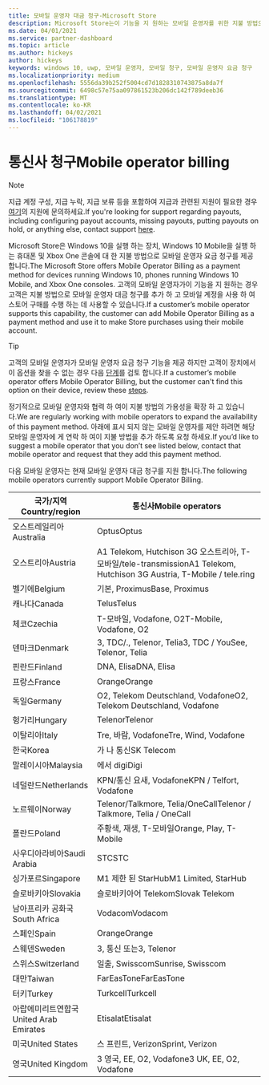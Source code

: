 ```yaml
---
title: 모바일 운영자 대금 청구-Microsoft Store
description: Microsoft Store는이 기능을 지 원하는 모바일 운영자를 위한 지불 방법으로 모바일 운영자 요금 청구 기능을 제공 합니다.
ms.date: 04/01/2021
ms.service: partner-dashboard
ms.topic: article
ms.author: hickeys
author: hickeys
keywords: windows 10, uwp, 모바일 운영자, 모바일 청구, 모바일 운영자 요금 청구
ms.localizationpriority: medium
ms.openlocfilehash: 5556da39b252f5004cd7d1828310743875a8da7f
ms.sourcegitcommit: 6498c57e75aa097861523b206dc142f789deeb36
ms.translationtype: MT
ms.contentlocale: ko-KR
ms.lasthandoff: 04/02/2021
ms.locfileid: "106178819"
---
```

# <a name="mobile-operator-billing"></a><span data-ttu-id="53d9b-104">통신사 청구</span><span class="sxs-lookup"><span data-stu-id="53d9b-104">Mobile operator billing</span></span>

> [!NOTE]
> <span data-ttu-id="53d9b-105">지급 계정 구성, 지급 누락, 지급 보류 등을 포함하여 지급과 관련된 지원이 필요한 경우 [여기](https://developer.microsoft.com/windows/support)의 지원에 문의하세요.</span><span class="sxs-lookup"><span data-stu-id="53d9b-105">If you're looking for support regarding payouts, including configuring payout accounts, missing payouts, putting payouts on hold, or anything else, contact support [here](https://developer.microsoft.com/windows/support).</span></span>

<span data-ttu-id="53d9b-106">Microsoft Store은 Windows 10을 실행 하는 장치, Windows 10 Mobile을 실행 하는 휴대폰 및 Xbox One 콘솔에 대 한 지불 방법으로 모바일 운영자 요금 청구를 제공 합니다.</span><span class="sxs-lookup"><span data-stu-id="53d9b-106">The Microsoft Store offers Mobile Operator Billing as a payment method for devices running Windows 10, phones running Windows 10 Mobile, and Xbox One consoles.</span></span> <span data-ttu-id="53d9b-107">고객의 모바일 운영자가이 기능을 지 원하는 경우 고객은 지불 방법으로 모바일 운영자 대금 청구를 추가 하 고 모바일 계정을 사용 하 여 스토어 구매를 수행 하는 데 사용할 수 있습니다.</span><span class="sxs-lookup"><span data-stu-id="53d9b-107">If a customer’s mobile operator supports this capability, the customer can add Mobile Operator Billing as a payment method and use it to make Store purchases using their mobile account.</span></span>

> [!TIP]
>  <span data-ttu-id="53d9b-108">고객의 모바일 운영자가 모바일 운영자 요금 청구 기능을 제공 하지만 고객이 장치에서이 옵션을 찾을 수 없는 경우 다음 [단계](https://support.microsoft.com/instantanswers/b25d6dd6-fb8b-3710-1e13-4d30eb01b51f)를 검토 합니다.</span><span class="sxs-lookup"><span data-stu-id="53d9b-108">If a customer’s mobile operator offers Mobile Operator Billing, but the customer can't find this option on their device, review these [steps](https://support.microsoft.com/instantanswers/b25d6dd6-fb8b-3710-1e13-4d30eb01b51f).</span></span>

<span data-ttu-id="53d9b-109">정기적으로 모바일 운영자와 협력 하 여이 지불 방법의 가용성을 확장 하 고 있습니다.</span><span class="sxs-lookup"><span data-stu-id="53d9b-109">We are regularly working with mobile operators to expand the availability of this payment method.</span></span> <span data-ttu-id="53d9b-110">아래에 표시 되지 않는 모바일 운영자를 제안 하려면 해당 모바일 운영자에 게 연락 하 여이 지불 방법을 추가 하도록 요청 하세요.</span><span class="sxs-lookup"><span data-stu-id="53d9b-110">If you’d like to suggest a mobile operator that you don’t see listed below, contact that mobile operator and request that they add this payment method.</span></span>

<span data-ttu-id="53d9b-111">다음 모바일 운영자는 현재 모바일 운영자 대금 청구를 지원 합니다.</span><span class="sxs-lookup"><span data-stu-id="53d9b-111">The following mobile operators currently support Mobile Operator Billing.</span></span>

| <span data-ttu-id="53d9b-112">국가/지역</span><span class="sxs-lookup"><span data-stu-id="53d9b-112">Country/region</span></span>       | <span data-ttu-id="53d9b-113">통신사</span><span class="sxs-lookup"><span data-stu-id="53d9b-113">Mobile operators</span></span>                                        |
|----------------------|---------------------------------------------------------|
| <span data-ttu-id="53d9b-114">오스트레일리아</span><span class="sxs-lookup"><span data-stu-id="53d9b-114">Australia</span></span>            | <span data-ttu-id="53d9b-115">Optus</span><span class="sxs-lookup"><span data-stu-id="53d9b-115">Optus</span></span>                                                   |
| <span data-ttu-id="53d9b-116">오스트리아</span><span class="sxs-lookup"><span data-stu-id="53d9b-116">Austria</span></span>              | <span data-ttu-id="53d9b-117">A1 Telekom, Hutchison 3G 오스트리아, T-모바일/tele-transmission</span><span class="sxs-lookup"><span data-stu-id="53d9b-117">A1 Telekom, Hutchison 3G Austria, T-Mobile / tele.ring</span></span>  |
| <span data-ttu-id="53d9b-118">벨기에</span><span class="sxs-lookup"><span data-stu-id="53d9b-118">Belgium</span></span>              | <span data-ttu-id="53d9b-119">기본, Proximus</span><span class="sxs-lookup"><span data-stu-id="53d9b-119">Base, Proximus</span></span>                                          |
| <span data-ttu-id="53d9b-120">캐나다</span><span class="sxs-lookup"><span data-stu-id="53d9b-120">Canada</span></span>               | <span data-ttu-id="53d9b-121">Telus</span><span class="sxs-lookup"><span data-stu-id="53d9b-121">Telus</span></span>                                                   |
| <span data-ttu-id="53d9b-122">체코</span><span class="sxs-lookup"><span data-stu-id="53d9b-122">Czechia</span></span>              | <span data-ttu-id="53d9b-123">T-모바일, Vodafone, O2</span><span class="sxs-lookup"><span data-stu-id="53d9b-123">T-Mobile, Vodafone, O2</span></span>                                  |
| <span data-ttu-id="53d9b-124">덴마크</span><span class="sxs-lookup"><span data-stu-id="53d9b-124">Denmark</span></span>              | <span data-ttu-id="53d9b-125">3, TDC/., Telenor, Telia</span><span class="sxs-lookup"><span data-stu-id="53d9b-125">3, TDC / YouSee, Telenor, Telia</span></span>                         |
| <span data-ttu-id="53d9b-126">핀란드</span><span class="sxs-lookup"><span data-stu-id="53d9b-126">Finland</span></span>              | <span data-ttu-id="53d9b-127">DNA, Elisa</span><span class="sxs-lookup"><span data-stu-id="53d9b-127">DNA, Elisa</span></span>                                              |
| <span data-ttu-id="53d9b-128">프랑스</span><span class="sxs-lookup"><span data-stu-id="53d9b-128">France</span></span>               | <span data-ttu-id="53d9b-129">Orange</span><span class="sxs-lookup"><span data-stu-id="53d9b-129">Orange</span></span>                                                  |
| <span data-ttu-id="53d9b-130">독일</span><span class="sxs-lookup"><span data-stu-id="53d9b-130">Germany</span></span>              | <span data-ttu-id="53d9b-131">O2, Telekom Deutschland, Vodafone</span><span class="sxs-lookup"><span data-stu-id="53d9b-131">O2, Telekom Deutschland, Vodafone</span></span>                       |
| <span data-ttu-id="53d9b-132">헝가리</span><span class="sxs-lookup"><span data-stu-id="53d9b-132">Hungary</span></span>              | <span data-ttu-id="53d9b-133">Telenor</span><span class="sxs-lookup"><span data-stu-id="53d9b-133">Telenor</span></span>                                                 |
| <span data-ttu-id="53d9b-134">이탈리아</span><span class="sxs-lookup"><span data-stu-id="53d9b-134">Italy</span></span>                | <span data-ttu-id="53d9b-135">Tre, 바람, Vodafone</span><span class="sxs-lookup"><span data-stu-id="53d9b-135">Tre, Wind, Vodafone</span></span>                                     |
| <span data-ttu-id="53d9b-136">한국</span><span class="sxs-lookup"><span data-stu-id="53d9b-136">Korea</span></span>                | <span data-ttu-id="53d9b-137">가 나 통신</span><span class="sxs-lookup"><span data-stu-id="53d9b-137">SK Telecom</span></span>                                              |
| <span data-ttu-id="53d9b-138">말레이시아</span><span class="sxs-lookup"><span data-stu-id="53d9b-138">Malaysia</span></span>             | <span data-ttu-id="53d9b-139">에서 digi</span><span class="sxs-lookup"><span data-stu-id="53d9b-139">Digi</span></span>                                                    |
| <span data-ttu-id="53d9b-140">네덜란드</span><span class="sxs-lookup"><span data-stu-id="53d9b-140">Netherlands</span></span>          | <span data-ttu-id="53d9b-141">KPN/통신 요새, Vodafone</span><span class="sxs-lookup"><span data-stu-id="53d9b-141">KPN / Telfort, Vodafone</span></span>                                 |
| <span data-ttu-id="53d9b-142">노르웨이</span><span class="sxs-lookup"><span data-stu-id="53d9b-142">Norway</span></span>               | <span data-ttu-id="53d9b-143">Telenor/Talkmore, Telia/OneCall</span><span class="sxs-lookup"><span data-stu-id="53d9b-143">Telenor / Talkmore, Telia / OneCall</span></span>                     |
| <span data-ttu-id="53d9b-144">폴란드</span><span class="sxs-lookup"><span data-stu-id="53d9b-144">Poland</span></span>               | <span data-ttu-id="53d9b-145">주황색, 재생, T-모바일</span><span class="sxs-lookup"><span data-stu-id="53d9b-145">Orange, Play, T-Mobile</span></span>                                  |
| <span data-ttu-id="53d9b-146">사우디아라비아</span><span class="sxs-lookup"><span data-stu-id="53d9b-146">Saudi Arabia</span></span>         | <span data-ttu-id="53d9b-147">STC</span><span class="sxs-lookup"><span data-stu-id="53d9b-147">STC</span></span>                                                     |
| <span data-ttu-id="53d9b-148">싱가포르</span><span class="sxs-lookup"><span data-stu-id="53d9b-148">Singapore</span></span>            | <span data-ttu-id="53d9b-149">M1 제한 된 StarHub</span><span class="sxs-lookup"><span data-stu-id="53d9b-149">M1 Limited, StarHub</span></span>                                     |
| <span data-ttu-id="53d9b-150">슬로바키아</span><span class="sxs-lookup"><span data-stu-id="53d9b-150">Slovakia</span></span>             | <span data-ttu-id="53d9b-151">슬로바키아어 Telekom</span><span class="sxs-lookup"><span data-stu-id="53d9b-151">Slovak Telekom</span></span>                                          |
| <span data-ttu-id="53d9b-152">남아프리카 공화국</span><span class="sxs-lookup"><span data-stu-id="53d9b-152">South Africa</span></span>         | <span data-ttu-id="53d9b-153">Vodacom</span><span class="sxs-lookup"><span data-stu-id="53d9b-153">Vodacom</span></span>                                                 |
| <span data-ttu-id="53d9b-154">스페인</span><span class="sxs-lookup"><span data-stu-id="53d9b-154">Spain</span></span>                | <span data-ttu-id="53d9b-155">Orange</span><span class="sxs-lookup"><span data-stu-id="53d9b-155">Orange</span></span>                                                  |
| <span data-ttu-id="53d9b-156">스웨덴</span><span class="sxs-lookup"><span data-stu-id="53d9b-156">Sweden</span></span>               | <span data-ttu-id="53d9b-157">3, 통신 또는</span><span class="sxs-lookup"><span data-stu-id="53d9b-157">3, Telenor</span></span>                                              |
| <span data-ttu-id="53d9b-158">스위스</span><span class="sxs-lookup"><span data-stu-id="53d9b-158">Switzerland</span></span>          | <span data-ttu-id="53d9b-159">일출, Swisscom</span><span class="sxs-lookup"><span data-stu-id="53d9b-159">Sunrise, Swisscom</span></span>                                       |
| <span data-ttu-id="53d9b-160">대만</span><span class="sxs-lookup"><span data-stu-id="53d9b-160">Taiwan</span></span>               | <span data-ttu-id="53d9b-161">FarEasTone</span><span class="sxs-lookup"><span data-stu-id="53d9b-161">FarEasTone</span></span>                                              |
| <span data-ttu-id="53d9b-162">터키</span><span class="sxs-lookup"><span data-stu-id="53d9b-162">Turkey</span></span>               | <span data-ttu-id="53d9b-163">Turkcell</span><span class="sxs-lookup"><span data-stu-id="53d9b-163">Turkcell</span></span>                                                |
| <span data-ttu-id="53d9b-164">아랍에미리트연합국</span><span class="sxs-lookup"><span data-stu-id="53d9b-164">United Arab Emirates</span></span> | <span data-ttu-id="53d9b-165">Etisalat</span><span class="sxs-lookup"><span data-stu-id="53d9b-165">Etisalat</span></span>                                                |
| <span data-ttu-id="53d9b-166">미국</span><span class="sxs-lookup"><span data-stu-id="53d9b-166">United States</span></span>        | <span data-ttu-id="53d9b-167">스 프린트, Verizon</span><span class="sxs-lookup"><span data-stu-id="53d9b-167">Sprint, Verizon</span></span>                                         |
| <span data-ttu-id="53d9b-168">영국</span><span class="sxs-lookup"><span data-stu-id="53d9b-168">United Kingdom</span></span>       | <span data-ttu-id="53d9b-169">3 영국, EE, O2, Vodafone</span><span class="sxs-lookup"><span data-stu-id="53d9b-169">3 UK, EE, O2, Vodafone</span></span>                                 |
